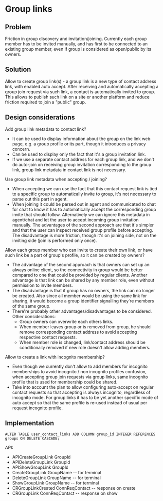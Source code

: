 # Group links

## Problem

Friction in group discovery and invitation/joining. Currently each group member has to be invited manually, and has first to be connected to an existing group member, even if group is considered as open/public by its owners.

## Solution

Allow to create group link(s) - a group link is a new type of contact address link, with enabled auto accept. After receiving and automatically accepting a group join request via such link, a contact is automatically invited to group. This allows to publish such link on a site or another platform and reduce friction required to join a "public" group.

## Design considerations

Add group link metadata to contact link?

- It can be used to display information about the group on the link web page, e.g. a group profile or its part, though it introduces a privacy concern.
- Can be used to display only the fact that it's a group invitation link.
- If we use a separate contact address for each group link, and we don't do auto-join on receiving group invitation corresponding to the group link, group link metadata in contact link is not necessary.

Use group link metadata when accepting / joining?

- When accepting we can use the fact that this contact request link is tied to a specific group to automatically invite to group, it's not necessary to parse out this part in agent.
- When joining it could be parsed out in agent and communicated to chat for chat to know it has to automatically accept the corresponding group invite that should follow. Alternatively we can ignore this metadata in agent/chat and let the user to accept incoming group invitation manually. The advantages of the second approach are that it's simpler and that the user can inspect received group profile before accepting. The disadvantage is more friction, though it's on joining side, not on the inviting side (join is performed only once).

Allow each group member who can invite to create their own link, or have such link be a part of group's profile, so it can be created by owners?

- The advantage of the second approach is that owners can set up an always online client, so the connectivity in group would be better compared to one that could be provided by regular clients. Another advantage is that link can be shared by any member role, even without permission to invite members.
- The disadvantage is that if group has no owners, the link can no longer be created. Also since all member would be using the same link for sharing, it would become a group identifier signalling they're members of the same group.
- There're probably other advantages/disadvantages to be considered. Other considerations:
  - Group owners can overwrite each others links.
  - When member leaves group or is removed from group, he should remove corresponding contact address to avoid accepting respective contact requests.
  - When member role is changed, link/contact address should be conditionally removed if new role doesn't allow adding members.

Allow to create a link with incognito membership?

- Even though we currently don't allow to add members for incognito memberships to avoid incognito / non incognito profiles confusion, when accepting group join requests via group links, same incognito profile that is used for membership could be shared.
- Take into account the plan to allow configuring auto-accept on regular contact requests so that accepting is always incognito, regardless of incognito mode. For group links it has to be yet another specific mode of auto accept so that the same profile is re-used instead of usual per request incognito profile.

## Implementation

```
ALTER TABLE user_contact_links ADD COLUMN group_id INTEGER REFERENCES groups ON DELETE CASCADE;
```

API:

- APICreateGroupLink GroupId
- APIDeleteGroupLink GroupId
- APIShowGroupLink GroupId
- CreateGroupLink GroupName  -- for terminal
- DeleteGroupLink GroupName  -- for terminal
- ShowGroupLink GroupName  -- for terminal
- CRGroupLinkCreated ConnReqContact  -- response on create
- CRGroupLink ConnReqContact  -- response on show

